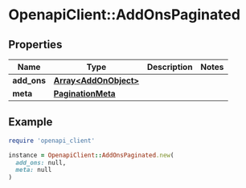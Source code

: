 # OpenapiClient::AddOnsPaginated

## Properties

| Name | Type | Description | Notes |
| ---- | ---- | ----------- | ----- |
| **add_ons** | [**Array&lt;AddOnObject&gt;**](AddOnObject.md) |  |  |
| **meta** | [**PaginationMeta**](PaginationMeta.md) |  |  |

## Example

```ruby
require 'openapi_client'

instance = OpenapiClient::AddOnsPaginated.new(
  add_ons: null,
  meta: null
)
```

